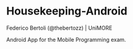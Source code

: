 # Housekeeping-Android

Federico Bertoli (@thebertozz) | UniMORE

Android App for the Mobile Programming exam.

